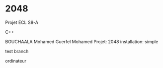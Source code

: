 # 2048
Projet ECL S8-A

C++

BOUCHAALA Mohamed
Guerfel Mohamed
Projet: 2048
installation: simple

test branch

ordinateur


